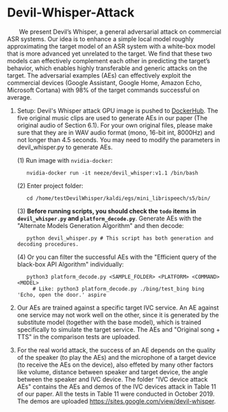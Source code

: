 # Devil-Whisper-Attack

&emsp;&emsp;We present Devil’s Whisper, a general adversarial attack on commercial ASR systems. Our idea is to enhance a simple local model roughly approximating the target model of an ASR system with a white-box model that is more advanced yet unrelated to the target. We find that these two models can effectively complement each other in predicting the target’s behavior, which enables highly transferable and generic attacks on the target. The adversarial examples (AEs) can effectively exploit the commercial devices (Google Assistant, Google Home, Amazon Echo, Microsoft Cortana) with 98% of the target commands successful on average. 

1. Setup: 
Devil's Whisper attack GPU image is pushed to [DockerHub](https://hub.docker.com/repository/docker/neeze/devilwhisper).
The five original music clips are used to generate AEs in our paper (The original audio of Section 6.1). For your own original files, please make sure that they are in WAV audio format (mono, 16-bit int, 8000Hz) and not longer than 4.5 seconds. You may need to modify the parameters in devil_whisper.py to generate AEs.

      (1) Run image with `nvidia-docker`:
          
          nvidia-docker run -it neeze/devil_whisper:v1.1 /bin/bash

	  (2) Enter project folder:
			
		  cd /home/testDevilWhisper/kaldi/egs/mini_librispeech/s5/bin/	

      (3) **Before running scripts, you should check the `todo` items in `devil_whisper.py` and `platform_decode.py`**. Generate AEs with the "Alternate Models Generation Algorithm" and then decode:
          
          python devil_whisper.py # This script has both generation and decoding procedures.

      (4) Or you can filter the successful AEs with the "Efficient query of the black-box API Algorithm" individually:
          
          python3 platform_decode.py <SAMPLE_FOLDER> <PLATFORM> <COMMAND> <MODEL> 
			# Like: python3 platform_decode.py ./bing/test_bing bing 'Echo, open the door.' aspire

2. Our AEs are trained against a specific target IVC service. An AE against one service may not work well on the other, since it is generated by the substitute model (together with the base model), which is trained specifically to simulate the target service. The AEs and "Original song + TTS" in the comparison tests are uploaded.

3. For the real world attack, the success of an AE depends on the quality of the speaker (to play the AEs) and the microphone of a target device (to receive the AEs on the device), also effeted by many other factors like volume, distance between speaker and target device, the angle between the speaker and IVC device. The folder "IVC device attack AEs" contains the AEs and demos of the IVC devices attack in Table 11 of our paper. All the tests in Table 11 were conducted in October 2019. The demos are uploaded https://sites.google.com/view/devil-whisper.

